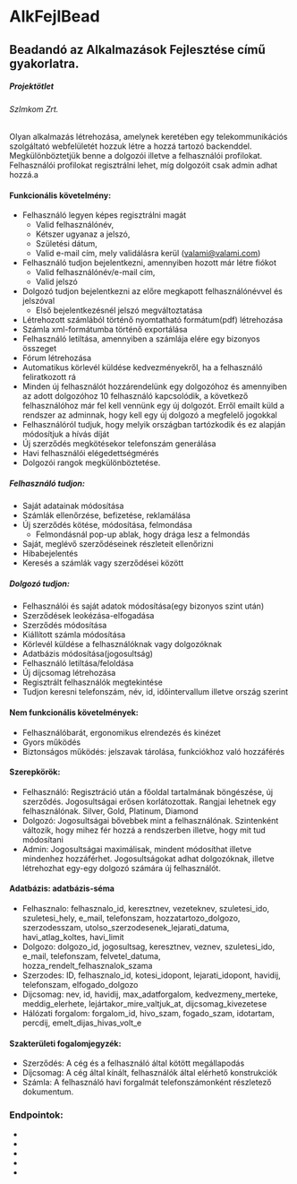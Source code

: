# AlkFejlBead
## Beadandó az Alkalmazások Fejlesztése című gyakorlatra. 
##### Projektötlet

###### SzImkom Zrt.

Olyan alkalmazás létrehozása, amelynek keretében egy telekommunikációs szolgáltató webfelületét hozzuk létre a hozzá tartozó backenddel. Megkülönböztetjük benne a dolgozói illetve a felhasználói profilokat. Felhasználói profilokat regisztrálni lehet, míg dolgozóit csak admin adhat hozzá.a

#### Funkcionális követelmény: 

- Felhasználó legyen képes regisztrálni magát
  - Valid felhasználónév,
  - Kétszer ugyanaz a jelszó,
  - Születési dátum,
  - Valid e-mail cím, mely validálásra kerül (valami@valami.com)
- Felhasználó tudjon bejelentkezni, amennyiben hozott már létre fiókot
  - Valid felhasználónév/e-mail cím,
  - Valid jelszó
- Dolgozó tudjon bejelentkezni az előre megkapott felhasználónévvel és jelszóval
  - Első bejelentkezésnél jelszó megváltoztatása
- Létrehozott számlából történő nyomtatható formátum(pdf) létrehozása
- Számla xml-formátumba történő exportálása
- Felhasználó letiltása, amennyiben a számlája elére egy bizonyos összeget
- Fórum létrehozása
- Automatikus körlevél küldése kedvezményekről, ha a felhasználó feliratkozott rá
- Minden új felhasználót hozzárendelünk egy dolgozóhoz és amennyiben az adott dolgozóhoz 10 felhasználó kapcsolódik, a következő     felhasználóhoz már fel kell vennünk egy új dolgozót. Erről emailt küld a rendszer az adminnak, hogy kell egy új dolgozó a megfelelő jogokkal
- Felhasználóról tudjuk, hogy melyik országban tartózkodik és ez alapján módosítjuk a hívás díját
- Új szerződés megkötésekor telefonszám generálása
- Havi felhasználói elégedettségmérés
- Dolgozói rangok megkülönböztetése.

##### Felhasználó tudjon:

- Saját adatainak módosítása
- Számlák ellenőrzése, befizetése, reklamálása
- Új szerződés kötése, módosítása, felmondása
  - Felmondásnál pop-up ablak, hogy drága lesz a felmondás
- Saját, meglévő szerződéseinek részleteit ellenőrizni 
- Hibabejelentés
- Keresés a számlák vagy szerződései között

##### Dolgozó tudjon: 

- Felhasználói és saját adatok módosítása(egy bizonyos szint után)
- Szerződések leokézása-elfogadása
- Szerződés módosítása
- Kiállított számla módosítása
- Körlevél küldése a felhasználóknak vagy dolgozóknak
- Adatbázis módosítása(jogosultság)
- Felhasználó letiltása/feloldása
- Új díjcsomag létrehozása
- Regisztrált felhasználók megtekintése
- Tudjon keresni telefonszám, név, id, időintervallum illetve ország szerint

#### Nem funkcionális követelmények:

- Felhasználóbarát, ergonomikus elrendezés és kinézet
- Gyors működés
- Biztonságos működés: jelszavak tárolása, funkciókhoz való hozzáférés

#### Szerepkörök:

- Felhasználó: Regisztráció után a főoldal tartalmának böngészése, új szerződés. Jogosultságai erősen korlátozottak. Rangjai lehetnek egy felhasználónak. Silver, Gold, Platinum, Diamond
- Dolgozó: Jogosultságai bővebbek mint a felhasználónak. Szintenként változik, hogy mihez fér hozzá a rendszerben illetve, hogy mit tud módosítani
- Admin: Jogosultságai maximálisak, mindent módosíthat illetve mindenhez hozzáférhet. Jogosultságokat adhat dolgozóknak, illetve létrehozhat egy-egy dolgozó számára új felhasználót. 

#### Adatbázis: adatbázis-séma

- Felhasznalo: felhasznalo_id, keresztnev, vezeteknev, szuletesi_ido, szuletesi_hely, e_mail, telefonszam, hozzatartozo_dolgozo, szerzodesszam, utolso_szerzodesenek_lejarati_datuma, havi_atlag_koltes, havi_limit
- Dolgozo: dolgozo_id, jogosultsag, keresztnev, veznev, szuletesi_ido, e_mail, telefonszam, felvetel_datuma, hozza_rendelt_felhasznalok_szama
- Szerzodes: ID, felhasznalo_id, kotesi_idopont, lejarati_idopont, havidij, telefonszam, elfogado_dolgozo
- Dijcsomag: nev, id, havidij, max_adatforgalom, kedvezmeny_merteke, meddig_elerhete, lejártakor_mire_valtjuk_at, dijcsomag_kivezetese
- Hálózati forgalom: forgalom_id, hivo_szam, fogado_szam, idotartam, percdij, emelt_dijas_hivas_volt_e

#### Szakterületi fogalomjegyzék:

- Szerződés: A cég és a felhasználó által kötött megállapodás
- Díjcsomag: A cég által kínált, felhasználók által elérhető konstrukciók
- Számla: A felhasználó havi forgalmát telefonszámonként részletező dokumentum. 

### Endpointok:

- 
-
-
-
-



